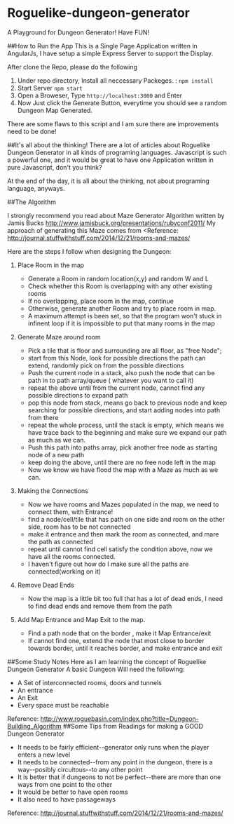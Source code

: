 # Roguelike-dungeon-generator
A Playground for Dungeon Generator! Have FUN!

##How to Run the App
This is a Single Page Application written in AngularJs, I have setup a simple Express Server to support the Display. 

After clone the Repo, please do the following

1. Under repo directory, Install all neccessary Packeges. : `npm install`
2. Start Server `npm start`
3. Open a Broweser, Type `http://localhost:3000` and Enter
4. Now Just click the Generate Button, everytime you should see a random Dungeon Map Generated.

There are some flaws to this script and I am sure there are improvements need to be done!  

##It's all about the thinking!
There are a lot of articles about Roguelike Dungeon Generator in all kinds of programing languages. Javascript is such a powerful one, and it would be great to have one Application written in pure Javascript, don't you think?

At the end of the day, it is all about the thinking, not about programing language, anyways. 

##The Algorithm

I strongly recommend you read about Maze Generator Algorithm written by Jamis Bucks http://www.jamisbuck.org/presentations/rubyconf2011/
My approach of generating this Maze comes from <Reference: http://journal.stuffwithstuff.com/2014/12/21/rooms-and-mazes/
>

Here are the steps I follow when designing the Dungeon:
1. Place Room in the map
	* Generate a Room in random location(x,y) and random W and L
	* Check whether this Room is overlapping with any other existing rooms
	* If no overlapping, place room in the map, continue
	* Otherwise, generate another Room and try to place room in map.
	* A maximum attempt is been set, so that the program won't stuck in infinent loop if it is impossible to put that many rooms in the map

2. Generate Maze around room
	* Pick a tile that is floor and surrounding are all floor, as "free Node";
	* start from this Node, look for possible directions the path can extend, randomly pick on from the possible directions
	* Push the current node in a stack, also push the node that can be path in to path array/queue ( whatever you want to call it)
	* repeat the above until from the current node, cannot find any possible directions to expand path
	* pop this node from stack, means go back to previous node and keep searching for possible directions, and start adding nodes into path from there
	* repeat the whole process, until the stack is empty, which means we have trace back to the beginning and make sure we expand our path as much as we can.
	* Push this path into paths array, pick another free node as starting node of a new path
	* keep doing the above, until there are no free node left in the map
	* Now we know we have flood the map with a Maze as much as we can.
3. Making the Connections
	* Now we have rooms and Mazes populated in the map, we need to connect them, with Entrance!
	* find a node/cell/tile that has path on one side and room on the other side, room has to be not connected
	* make it entrance and then mark the room as connected, and mare the path as connected
	* repeat until cannot find cell satisfy the condition above, now we have all the rooms connected. 
	* I haven't figure out how do I make sure all the paths are connected(working on it)
4. Remove Dead Ends
	* Now the map is a little bit too full that has a lot of dead ends, I need to find dead ends and remove them from the path

5. Add Map Entrance and Map Exit to the map.
	* Find a path node that on the border , make it Map Entrance/exit
	* If cannot find one, extend the node that most close to border towards border, until it reaches border, and make entrance and exit
	
##Some Study Notes Here as I am learning the concept of Roguelike Dungeon Generator
 A basic Dungeon Will need the following:
 
 * A Set of interconnected rooms, doors and tunnels
 * An entrance
 * An Exit
 * Every space must be reachable

 Reference: http://www.roguebasin.com/index.php?title=Dungeon-Building_Algorithm
##Some Tips from Readings for making a GOOD Dungeon Generator
 
 * It needs to be fairly efficient--generator only runs when the player enters a new level
 * It needs to be connected--from any point in the dungeon, there is a way--posibly circuitous--to any other point
 * It is better that if dungeons to not be perfect--there are more than one ways from one point to the other
 * It would be better to have open rooms
 * It also need to have passageways

 Reference: http://journal.stuffwithstuff.com/2014/12/21/rooms-and-mazes/




